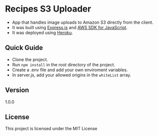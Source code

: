 # Recipes S3 Uploader

- App that handles image uploads to Amazon S3 directly from the client.
- It was built using [Express.js](https://expressjs.com/) and [AWS SDK for JavaScript](https://docs.aws.amazon.com/sdk-for-javascript/index.html). 
- It was deployed using [Heroku](https://www.heroku.com/platform).

## Quick Guide

- Clone the project.
- Run `npm install` in the root directory of the project.
- Create a .env file and add your own enviroment variables.
- In server.js, add your allowed origins in the `whiteList` array.

## Version

1.0.0

## License

This project is licensed under the MIT License